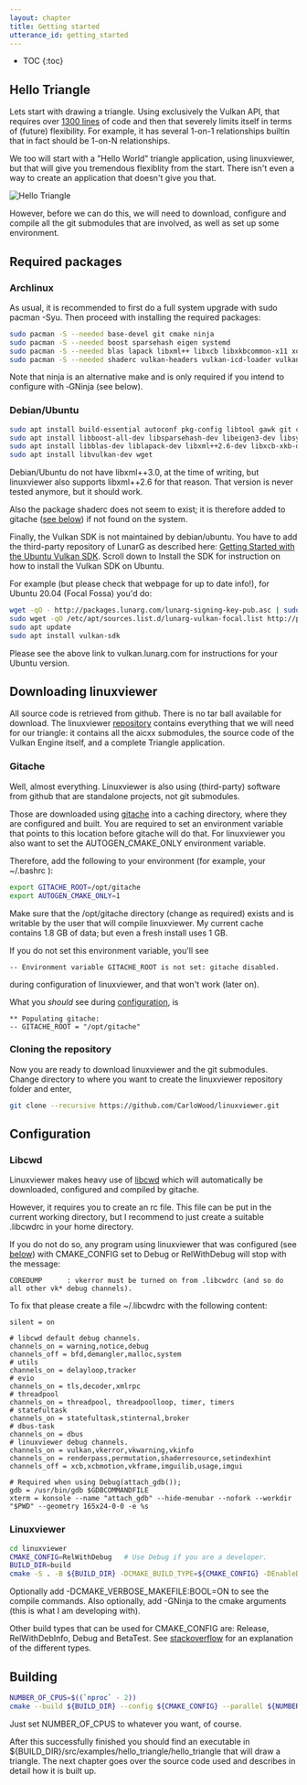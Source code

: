 ```yaml
---
layout: chapter
title: Getting started
utterance_id: getting_started
---
```

* TOC
{:toc}

## Hello Triangle ##

Lets start with drawing a triangle.
Using exclusively the Vulkan API, that requires over
[1300 lines](https://gist.github.com/Overv/7ac07356037592a121225172d7d78f2d) of code
and then that severely limits itself in terms of (future) flexibility. For example,
it has several 1-on-1 relationships builtin that in fact should be 1-on-N relationships.

We too will start with a "Hello World" triangle application, using linuxviewer,
but that will give you tremendous flexiblity from the start.
There isn't even a way to create an application that doesn't give you that.

<img src="{{ '/assets/LV_HelloTriangle.png' | relative_url }}" alt="Hello Triangle" id="img_hellotriangle" />

However, before we can do this, we will need to download, configure and compile
all the git submodules that are involved, as well as set up some environment.

## Required packages ##

### Archlinux

As usual, it is recommended to first do a full system upgrade with <span class="command">sudo pacman -Syu</span>.
Then proceed with installing the required packages:

```bash
sudo pacman -S --needed base-devel git cmake ninja
sudo pacman -S --needed boost sparsehash eigen systemd
sudo pacman -S --needed blas lapack libxml++ libxcb libxkbcommon-x11 xorgproto xcb-proto
sudo pacman -S --needed shaderc vulkan-headers vulkan-icd-loader vulkan-validation-layers vulkan-utility-libraries
```

Note that <span class="command">ninja</span> is an alternative <span class="command">make</span>
and is only required if you intend to configure with <span class="command">&#8209;GNinja</span> (see below).

### Debian/Ubuntu

```bash
sudo apt install build-essential autoconf pkg-config libtool gawk git cmake ninja-build
sudo apt install libboost-all-dev libsparsehash-dev libeigen3-dev libsystemd-dev
sudo apt install libblas-dev liblapack-dev libxml++2.6-dev libxcb-xkb-dev libxkbcommon-x11-dev
sudo apt install libvulkan-dev wget
```

Debian/Ubuntu do not have libxml++3.0, at the time of writing, but linuxviewer also supports
libxml++2.6 for that reason. That version is never tested anymore, but it should work.

Also the package <span class="command">shaderc</span> does not seem to exist; it is therefore added to
<span class="command">gitache</span> ([see below](#page_gitache)) if not found on the system.

Finally, the Vulkan SDK is not maintained by debian/ubuntu. You have to add the third-party
repository of LunarG as described here:
[Getting Started with the Ubuntu Vulkan SDK](https://vulkan.lunarg.com/doc/view/latest/linux/getting_started_ubuntu.html).
Scroll down to <span class="command">Install the SDK</span> for instruction on how to install the Vulkan SDK on Ubuntu.

For example (but please check that webpage for up to date info!), for Ubuntu 20.04 (Focal Fossa) you'd do:

```bash
wget -qO - http://packages.lunarg.com/lunarg-signing-key-pub.asc | sudo apt-key add -
sudo wget -qO /etc/apt/sources.list.d/lunarg-vulkan-focal.list http://packages.lunarg.com/vulkan/lunarg-vulkan-focal.list
sudo apt update
sudo apt install vulkan-sdk
```

Please see the above link to vulkan.lunarg.com for instructions for your Ubuntu version.

## Downloading linuxviewer ##

All source code is retrieved from github. There is no tar ball available for download.
The linuxviewer [repository](https://github.com/CarloWood/linuxviewer) contains everything
that we will need for our triangle: it contains all the <span class="command">aicxx</span> submodules, the source
code of the Vulkan Engine itself, and a complete Triangle application.

### Gitache

Well, almost everything. Linuxviewer is also using (third-party) software
from github that are standalone projects, not git submodules.

Those are downloaded using [gitache](https://github.com/CarloWood/gitache) into a caching
directory, where they are configured and built. You are required to set an environment
variable that points to this location before gitache will do that.
For linuxviewer you also want to set the <span class="command">AUTOGEN_CMAKE_ONLY</span> environment variable.

Therefore, add the following to your environment (for example, your <span class="command">~/.bashrc</span>&nbsp;):

```bash
export GITACHE_ROOT=/opt/gitache
export AUTOGEN_CMAKE_ONLY=1
```

Make sure that the <span class="command">/opt/gitache</span> directory (change as required) exists
and is writable by the user that will compile linuxviewer.
My current cache contains 1.8 GB of data; but even a fresh install uses 1 GB.

If you do not set this environment variable, you'll see

```
-- Environment variable GITACHE_ROOT is not set: gitache disabled.
```

during configuration of linuxviewer, and that won't work (later on).

What you *should* see during [configuration](#page_configuration), is

```
** Populating gitache:
-- GITACHE_ROOT = "/opt/gitache"
```

### Cloning the repository

Now you are ready to download linuxviewer and the git submodules.
Change directory to where you want to create the <span class="command">linuxviewer</span>
repository folder and enter,

```bash
git clone --recursive https://github.com/CarloWood/linuxviewer.git
```

## Configuration ##

### Libcwd

Linuxviewer makes heavy use of [libcwd](http://carlowood.github.io/libcwd/index.html)
which will automatically be downloaded, configured and compiled by <span class="command">gitache</span>.

However, it requires you to create an rc file. This file can be put in the current
working directory, but I recommend to just create
a suitable <span class="command">.libcwdrc</span> in your home directory.

If you do not do so, any program using linuxviewer that was configured (see [below](#page_linuxviewer)) with
<span class="command">CMAKE_CONFIG</span> set to <span class="command">Debug</span>
or <span class="command">RelWithDebug</span> will stop with the message:

```
COREDUMP      : vkerror must be turned on from .libcwdrc (and so do all other vk* debug channels).
```

<a id="libcwdrc" />
To fix that please create a file <span class="command">~/.libcwdrc</span> with the following content:

```
silent = on

# libcwd default debug channels.
channels_on = warning,notice,debug
channels_off = bfd,demangler,malloc,system
# utils
channels_on = delayloop,tracker
# evio
channels_on = tls,decoder,xmlrpc
# threadpool
channels_on = threadpool, threadpoolloop, timer, timers
# statefultask
channels_on = statefultask,stinternal,broker
# dbus-task
channels_on = dbus
# linuxviewer debug channels.
channels_on = vulkan,vkerror,vkwarning,vkinfo
channels_on = renderpass,permutation,shaderresource,setindexhint
channels_off = xcb,xcbmotion,vkframe,imguilib,usage,imgui

# Required when using Debug(attach_gdb());
gdb = /usr/bin/gdb $GDBCOMMANDFILE
xterm = konsole --name "attach_gdb" --hide-menubar --nofork --workdir "$PWD" --geometry 165x24-0-0 -e %s
```

### Linuxviewer

```bash
cd linuxviewer
CMAKE_CONFIG=RelWithDebug   # Use Debug if you are a developer.
BUILD_DIR=build
cmake -S . -B ${BUILD_DIR} -DCMAKE_BUILD_TYPE=${CMAKE_CONFIG} -DEnableDebugGlobal:BOOL=OFF
```

Optionally add <span class="command">-DCMAKE_VERBOSE_MAKEFILE:BOOL=ON</span> to see the compile commands.
Also optionally, add <span class="command">-GNinja</span> to the cmake arguments (this is what I am developing with).

Other build types that can be used for <span class="command">CMAKE_CONFIG</span> are:
<span class="command">Release</span>, <span class="command">RelWithDebInfo</span>, <span class="command">Debug</span> and <span class="command">BetaTest</span>.
See [stackoverflow](https://stackoverflow.com/a/59314670/1487069) for an explanation of the different types.

## Building ##

```bash
NUMBER_OF_CPUS=$((`nproc` - 2))
cmake --build ${BUILD_DIR} --config ${CMAKE_CONFIG} --parallel ${NUMBER_OF_CPUS}
```

Just set <span class="command">NUMBER_OF_CPUS</span> to whatever you want, of course.

After this successfully finished you should find an executable in
<span class="command">${BUILD_DIR}/src/examples/hello_triangle/hello_triangle</span>
that will draw a triangle. The next chapter goes over the source code used and
describes in detail how it is built up.
